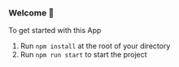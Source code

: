 ### **Welcome 👋**

To get started with this App

1. Run `npm install` at the root of your directory
2. Run `npm run start` to start the project

